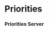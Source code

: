 # Priorities

<!-- *A simpler way to find focus and prioritize your day.* -->

### Priorities Server

<!-- #### Summary
#### Technologies Implemented
#### Case Study -->
